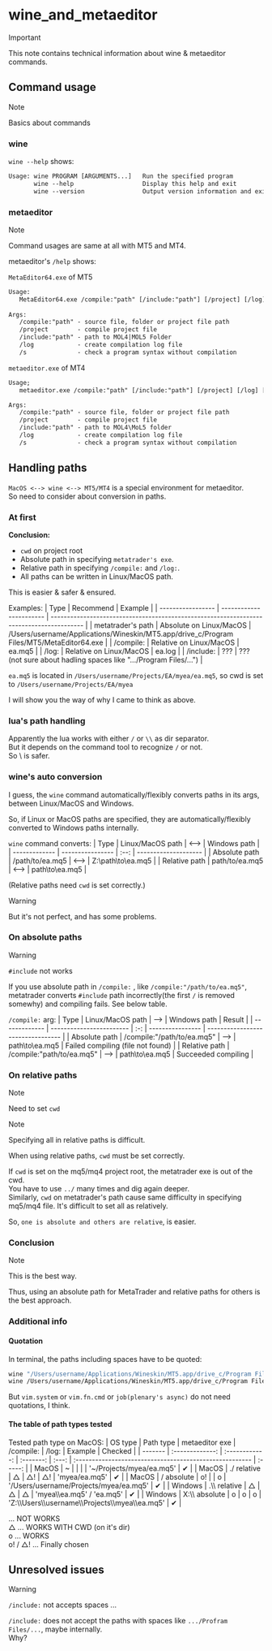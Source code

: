 # wine_and_metaeditor

> [!Important]
> This note contains technical information about wine & metaeditor commands.


## Command usage

> [!Note]
> Basics about commands


### wine

`wine --help` shows:
```txt
Usage: wine PROGRAM [ARGUMENTS...]   Run the specified program
       wine --help                   Display this help and exit
       wine --version                Output version information and exit
```

### metaeditor

> [!Note]
> Command usages are same at all with MT5 and MT4.

metaeditor's `/help` shows:

`MetaEditor64.exe` of MT5
```txt
Usage:
   MetaEditor64.exe /compile:"path" [/include:"path"] [/project] [/log] [/s]
   
Args:
   /compile:"path" - source file, folder or project file path
   /project        - compile project file
   /include:"path" - path to MOL4|MOL5 Folder
   /log            - create compilation log file
   /s              - check a program syntax without compilation

```
`metaeditor.exe` of MT4
```txt
Usage;
   metaeditor.exe /compile:"path" [/include:"path"] [/project] [/log] [/s]

Args:
   /compile:"path" - source file, folder or project file path
   /project        - compile project file
   /include:"path" - path to MOL4\MoL5 folder
   /log            - create compilation log file
   /s              - check a program syntax without compilation
```



## Handling paths

`MacOS <--> wine <--> MT5/MT4` is a special environment for metaeditor.  
So need to consider about conversion in paths.


### At first

**Conclusion:**
- `cwd` on project root
- Absolute path in specifying `metatrader's exe`.  
- Relative path in specifying `/compile:` and `/log:`.  
- All paths can be written in Linux/MacOS path.

This is easier & safer & ensured.  

Examples:
| Type              | Recommend               | Example                                                                                  |
| ----------------- | ----------------------- | ---------------------------------------------------------------------------------------- |
| metatrader's path | Absolute on Linux/MacOS | /Users/username/Applications/Wineskin/MT5.app/drive_c/Program Files/MT5/MetaEditor64.exe |
| /compile:         | Relative on Linux/MacOS | ea.mq5                                                                                   |
| /log:             | Relative on Linux/MacOS | ea.log                                                                                   |
| /include:         | ???                     | ??? (not sure about hadling spaces like ".../Program Files/...")                         |

`ea.mq5` is located in `/Users/username/Projects/EA/myea/ea.mq5`, so cwd is set to `/Users/username/Projects/EA/myea`


I will show you the way of why I came to think as above.


### lua's path handling

Apparently the lua works with either `/` or `\\` as dir separator.  
But it depends on the command tool to recognize `/` or not.  
So \\ is safer.


### wine's auto conversion

I guess, the `wine` command automatically/flexibly converts paths in its args, between Linux/MacOS and Windows.

So, if Linux or MacOS paths are specified, they are automatically/flexibly converted to Windows paths internally.

`wine` command converts:
| Type          | Linux/MacOS path | <--> | Windows path         |
| ------------- | ---------------- | :--: | -------------------- |
| Absolute path | /path/to/ea.mq5  | <--> | Z:\\path\\to\\ea.mq5 |
| Relative path | path/to/ea.mq5   | <--> | path\\to\\ea.mq5     |

(Relative paths need `cwd` is set correctly.)

> [!Warning]
> But it's not perfect, and has some problems.


### On absolute paths

> [!Warning]
> `#include` not works

If you use absolute path in `/compile:` , like `/compile:"/path/to/ea.mq5"`, metatrader converts `#include` path incorrectly(the first `/` is removed somewhy) and compiling fails. See below table.

`/compile:` arg:
| Type          | Linux/MacOS path         | --> | Windows path     | Result                            |
| ------------- | ------------------------ | :-: | ---------------- | --------------------------------- |
| Absolute path | /compile:"/path/to/ea.mq5" | --> | path\\to\\ea.mq5 | Failed compiling (file not found) |
| Relative path | /compile:"path/to/ea.mq5"  | --> | path\\to\\ea.mq5 | Succeeded compiling               |

### On relative paths

> [!Note]
> Need to set `cwd`

> [!Note]
> Specifying all in relative paths is difficult.

When using relative paths, `cwd` must be set correctly.

If `cwd` is set on the mq5/mq4 project root, the metatrader exe is out of the cwd.  
You have to use `../` many times and dig again deeper.  
Similarly, `cwd` on metatrader's path cause same difficulty in specifying mq5/mq4 file.
It's difficult to set all as relatively.

So, `one is absolute and others are relative`, is easier.


### Conclusion

> [!Note]
> This is the best way.

Thus, using an absolute path for MetaTrader and relative paths for others is the best approach.

### Additional info


#### Quotation

In terminal, the paths including spaces have to be quoted:
```bash
wine "/Users/username/Applications/Wineskin/MT5.app/drive_c/Program Files/MT5/MetaEditor64.exe" # OK
wine /Users/username/Applications/Wineskin/MT5.app/drive_c/Program Files/MT5/MetaEditor64.exe # Error
```
But `vim.system` or `vim.fn.cmd` or `job(plenary's async)` do not need quotations, I think.


#### The table of path types tested

Tested path type on MacOS:
| OS type |    Path type    | metaeditor exe | /compile: | /log: | Example                                                 | Checked |
| ------- | :-------------: | :------------: | :-------: | :---: | :------------------------------------------------------ | :-----: |
| MacOS   |        ~        |                |           |       | '~/Projects/myea/ea.mq5'                                |    ✔    |
| MacOS   |   ./ relative   |       △        |    △!     |  △!   | 'myea/ea.mq5'                                           |    ✔    |
| MacOS   |   / absolute    |       o!       |           |   o   | '/Users/username/Projects/myea/ea.mq5'                  |    ✔    |
| Windows | .\\\\ relative  |       △        |     △     |   △   | 'myea\\\\ea.mq5' / 'ea.mq5'                             |    ✔    |
| Windows | X:\\\\ absolute |       o        |     o     |   o   | 'Z:\\\\Users\\\\username\\\\Projects\\\\myea\\\\ea.mq5' |    ✔    |

  ... NOT WORKS  
△ ... WORKS WITH CWD (on it's dir)  
o ... WORKS  
o! / △! ... Finally chosen  


## Unresolved issues

 > [!Warning]
 > `/include:` not accepts spaces ...

`/include:` does not accept the paths with spaces like `.../Profram Files/...`, maybe internally.  
Why?





